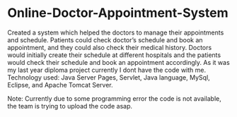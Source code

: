 # Online-Doctor-Appointment-System
Created a system which helped the doctors to manage their appointments and schedule. 
Patients could check doctor’s schedule and book an appointment, and they could also check their medical history.
Doctors would initially create their schedule at different hospitals and the patients would check their schedule and book an appointment accordingly.
As it was my last year diploma project currently I dont have the code with me.
Technology used: Java Server Pages, Servlet, Java language, MySql, Eclipse, and Apache Tomcat Server.


Note: Currently due to some programming error the code is not available, the team is trying to upload the code asap.
